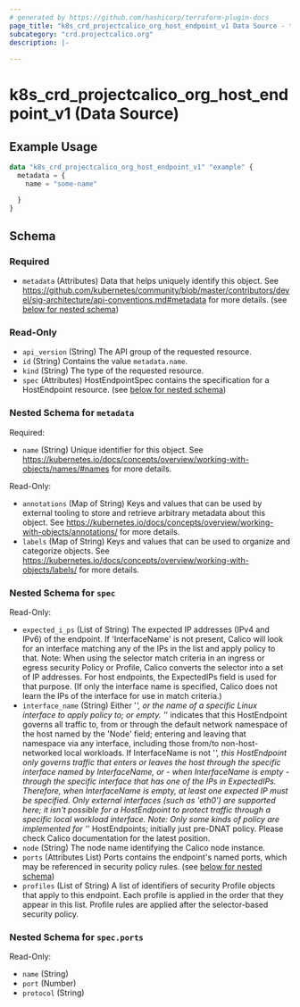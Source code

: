 ```yaml
---
# generated by https://github.com/hashicorp/terraform-plugin-docs
page_title: "k8s_crd_projectcalico_org_host_endpoint_v1 Data Source - terraform-provider-k8s"
subcategory: "crd.projectcalico.org"
description: |-
  
---
```


# k8s_crd_projectcalico_org_host_endpoint_v1 (Data Source)



## Example Usage

```terraform
data "k8s_crd_projectcalico_org_host_endpoint_v1" "example" {
  metadata = {
    name = "some-name"

  }
}
```

<!-- schema generated by tfplugindocs -->
## Schema

### Required

- `metadata` (Attributes) Data that helps uniquely identify this object. See https://github.com/kubernetes/community/blob/master/contributors/devel/sig-architecture/api-conventions.md#metadata for more details. (see [below for nested schema](#nestedatt--metadata))

### Read-Only

- `api_version` (String) The API group of the requested resource.
- `id` (String) Contains the value `metadata.name`.
- `kind` (String) The type of the requested resource.
- `spec` (Attributes) HostEndpointSpec contains the specification for a HostEndpoint resource. (see [below for nested schema](#nestedatt--spec))

<a id="nestedatt--metadata"></a>
### Nested Schema for `metadata`

Required:

- `name` (String) Unique identifier for this object. See https://kubernetes.io/docs/concepts/overview/working-with-objects/names/#names for more details.

Read-Only:

- `annotations` (Map of String) Keys and values that can be used by external tooling to store and retrieve arbitrary metadata about this object. See https://kubernetes.io/docs/concepts/overview/working-with-objects/annotations/ for more details.
- `labels` (Map of String) Keys and values that can be used to organize and categorize objects. See https://kubernetes.io/docs/concepts/overview/working-with-objects/labels/ for more details.


<a id="nestedatt--spec"></a>
### Nested Schema for `spec`

Read-Only:

- `expected_i_ps` (List of String) The expected IP addresses (IPv4 and IPv6) of the endpoint. If 'InterfaceName' is not present, Calico will look for an interface matching any of the IPs in the list and apply policy to that. Note: 	When using the selector match criteria in an ingress or egress security Policy 	or Profile, Calico converts the selector into a set of IP addresses. For host 	endpoints, the ExpectedIPs field is used for that purpose. (If only the interface 	name is specified, Calico does not learn the IPs of the interface for use in match 	criteria.)
- `interface_name` (String) Either '*', or the name of a specific Linux interface to apply policy to; or empty.  '*' indicates that this HostEndpoint governs all traffic to, from or through the default network namespace of the host named by the 'Node' field; entering and leaving that namespace via any interface, including those from/to non-host-networked local workloads.  If InterfaceName is not '*', this HostEndpoint only governs traffic that enters or leaves the host through the specific interface named by InterfaceName, or - when InterfaceName is empty - through the specific interface that has one of the IPs in ExpectedIPs. Therefore, when InterfaceName is empty, at least one expected IP must be specified.  Only external interfaces (such as 'eth0') are supported here; it isn't possible for a HostEndpoint to protect traffic through a specific local workload interface.  Note: Only some kinds of policy are implemented for '*' HostEndpoints; initially just pre-DNAT policy.  Please check Calico documentation for the latest position.
- `node` (String) The node name identifying the Calico node instance.
- `ports` (Attributes List) Ports contains the endpoint's named ports, which may be referenced in security policy rules. (see [below for nested schema](#nestedatt--spec--ports))
- `profiles` (List of String) A list of identifiers of security Profile objects that apply to this endpoint. Each profile is applied in the order that they appear in this list.  Profile rules are applied after the selector-based security policy.

<a id="nestedatt--spec--ports"></a>
### Nested Schema for `spec.ports`

Read-Only:

- `name` (String)
- `port` (Number)
- `protocol` (String)
